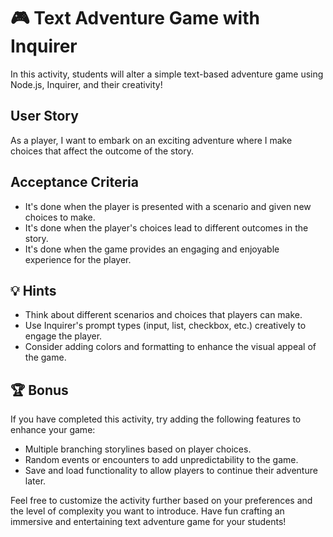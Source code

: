# 🎮 Text Adventure Game with Inquirer

In this activity, students will alter a simple text-based adventure game using Node.js, Inquirer, and their creativity!

## User Story

As a player, I want to embark on an exciting adventure where I make choices that affect the outcome of the story.

## Acceptance Criteria

- It's done when the player is presented with a scenario and given new choices to make.
- It's done when the player's choices lead to different outcomes in the story.
- It's done when the game provides an engaging and enjoyable experience for the player.

## 💡 Hints

- Think about different scenarios and choices that players can make.
- Use Inquirer's prompt types (input, list, checkbox, etc.) creatively to engage the player.
- Consider adding colors and formatting to enhance the visual appeal of the game.

## 🏆 Bonus

If you have completed this activity, try adding the following features to enhance your game:

- Multiple branching storylines based on player choices.
- Random events or encounters to add unpredictability to the game.
- Save and load functionality to allow players to continue their adventure later.

Feel free to customize the activity further based on your preferences and the level of complexity you want to introduce. Have fun crafting an immersive and entertaining text adventure game for your students!
